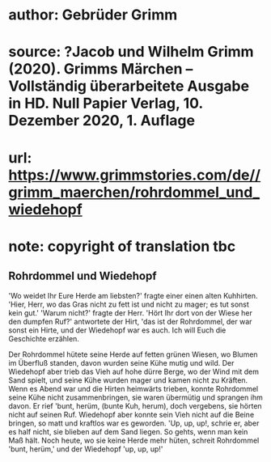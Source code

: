 # author: Gebrüder Grimm
# source: ?Jacob und Wilhelm Grimm (2020). Grimms Märchen – Vollständig überarbeitete Ausgabe in HD. Null Papier Verlag, 10. Dezember 2020, 1. Auflage
# url: https://www.grimmstories.com/de//grimm_maerchen/rohrdommel_und_wiedehopf
# note: copyright of translation tbc

## Rohrdommel und Wiedehopf 

'Wo weidet Ihr Eure Herde am liebsten?' fragte einer einen alten
Kuhhirten. 'Hier, Herr, wo das Gras nicht zu fett ist und nicht zu
mager; es tut sonst kein gut.' 'Warum nicht?' fragte der Herr. 'Hört
Ihr dort von der Wiese her den dumpfen Ruf?' antwortete der Hirt, 'das
ist der Rohrdommel, der war sonst ein Hirte, und der Wiedehopf war es
auch. Ich will Euch die Geschichte erzählen.

Der Rohrdommel hütete seine Herde auf fetten grünen Wiesen, wo Blumen im
Überfluß standen, davon wurden seine Kühe mutig und wild. Der Wiedehopf
aber trieb das Vieh auf hohe dürre Berge, wo der Wind mit dem Sand
spielt, und seine Kühe wurden mager und kamen nicht zu Kräften. Wenn es
Abend war und die Hirten heimwärts trieben, konnte Rohrdommel seine Kühe
nicht zusammenbringen, sie waren übermütig und sprangen ihm davon. Er
rief 'bunt, herüm, (bunte Kuh, herum), doch vergebens, sie hörten nicht
auf seinen Ruf. Wiedehopf aber konnte sein Vieh nicht auf die Beine
bringen, so matt und kraftlos war es geworden. 'Up, up, up!, schrie er,
aber es half nicht, sie blieben auf dem Sand liegen. So gehts, wenn man
kein Maß hält. Noch heute, wo sie keine Herde mehr hüten, schreit
Rohrdommel 'bunt, herüm,' und der Wiedehopf 'up, up, up!'
